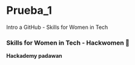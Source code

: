 # Prueba_1
Intro a GitHub - Skills for Women in Tech 

### Skills for Women in Tech - Hackwomen 💜

**Hackademy padawan**
